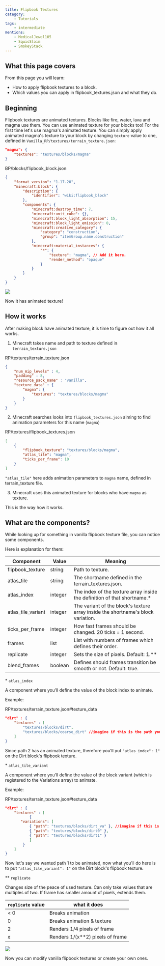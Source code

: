 ```yaml
---
title: Flipbook Textures
category:
    - Tutorials
tags:
    - intermediate
mentions:
    - MedicalJewel105
    - SquisSloim
    - SmokeyStack
---
```


## What this page covers

From this page you will learn:

-   How to apply flipbook textures to a block.
-   Which values you can apply in flipbook_textures.json and what they do.

## Beginning

Flipbook textures are animated textures. Blocks like fire, water, lava and magma use them. You can use animated texture for your blocks too!
For the first time let's use magma's animated texture.
You can simply apply animated magma's texture to your block by changing `texture` value to one, defined in `Vanilla_RP/textures/terrain_texture.json`:

```json
"magma": {
    "textures": "textures/blocks/magma"
}
```

<CodeHeader>BP/blocks/flipbook_block.json</CodeHeader>

```json
{
	"format_version": "1.17.20",
	"minecraft:block": {
		"description": {
			"identifier": "wiki:flipbook_block"
		},
		"components": {
			"minecraft:destroy_time": 7,
			"minecraft:unit_cube": {},
			"minecraft:block_light_absorption": 15,
			"minecraft:block_light_emission": 0,
			"minecraft:creative_category": {
				"category": "construction",
				"group": "itemGroup.name.construction"
			},
			"minecraft:material_instances": {
				"*": {
					"texture": "magma", // Add it here.
					"render_method": "opaque"
				}
			}
		}
	}
}
```

![](/assets/images/blocks/flipbook-textures/animated_texture_1.gif)

Now it has animated texture!

## How it works

After making block have animated texture, it is time to figure out how it all works.

1. Minecraft takes name and path to texture defined in `terrain_texture.json`

<CodeHeader>RP/textures/terrain_texture.json</CodeHeader>

```json
{
    "num_mip_levels" : 4,
    "padding" : 8,
    "resource_pack_name" : "vanilla",
    "texture_data" : {
        "magma": {
            "textures": "textures/blocks/magma"
        }
    }
}
```

2. Minecraft searches looks into `flipbook_textures.json` aiming to find animation parameters for this name (`magma`)

<CodeHeader>RP/textures/flipbook_textures.json</CodeHeader>

```json
[
    {
        "flipbook_texture": "textures/blocks/magma",
        "atlas_tile": "magma",
        "ticks_per_frame": 10
    }
]
```

`"atlas_tile"` here adds animation parameters to `magma` name, defined in terrain_texture file.

3. Minecraft uses this animated texture for blocks who have `magma` as texture.

This is the way how it works.

## What are the components?

While looking up for something in vanilla flipbook texture file, you can notice some components.

Here is explanation for them:

| Component          | Value   | Meaning                                                                          |
| ------------------ | ------- | -------------------------------------------------------------------------------- |
| flipbook_texture   | string  | Path to texture.                                                                 |
| atlas_tile         | string  | The shortname defined in the terrain_textures.json.                              |
| atlas_index        | integer | The index of the texture array inside the definition of that shortname.*         |
| atlas_tile_variant | integer | The variant of the block's texture array inside the shortname's block variation. |
| ticks_per_frame    | integer | How fast frames should be changed. 20 ticks = 1 second.                          |
| frames             | list    | List with numbers of frames which defines their order.                           |
| replicate          | integer | Sets the size of pixels. Default: 1.**                                           |
| blend_frames       | boolean | Defines should frames transition be smooth or not. Default: true.                |

\* `atlas_index`

A component where you'll define the value of the block index to animate.

Example:

<CodeHeader>RP/textures/terrain_texture.json#texture_data</CodeHeader>

```json
"dirt" : {
    "textures" : [
        "textures/blocks/dirt",
        "textures/blocks/coarse_dirt" //imagine if this is the path you wanted to animate
    ]
}
```

Since path 2 has an animated texture, therefore you'll put `"atlas_index": 1"` on the Dirt block's flipbook texture.

\* `atlas_tile_variant`

A component where you'll define the value of the block variant (which is registered to the Variations array) to animate.

Example:

<CodeHeader>RP/textures/terrain_texture.json#texture_data</CodeHeader>

```json
"dirt" : {
    "textures" : [
           {
       "variations": [
           { "path": "textures/blocks/dirt_va" }, //imagine if this is the block variation you wanted to animate
           { "path": "textures/blocks/dirt0" },
           { "path": "textures/blocks/dirt1" }
           ]
        }
    ]
}
```

Now let's say we wanted path 1 to be animated, now what you'll do here is to put `"atlas_tile_variant": 1"` on the Dirt block's flipbook texture.


\*\* `replicate`

Changes size of the peace of used texture. Can only take values that are multiples of two. If frame has smaller amount of pixels, extends them.

| `replicate` value |           what it does           |
| ----------------- | -------------------------------- |
| < 0               | Breaks animation                 |
| 0                 | Breaks animation & texture       |
| 2                 | Renders 1/4 pixels of frame      |
| x                 | Renders 1/(x**2) pixels of frame |

![](/assets/images/blocks/flipbook-textures/animated_texture_2.gif)

Now you can modify vanilla flipbook textures or create your own ones.

